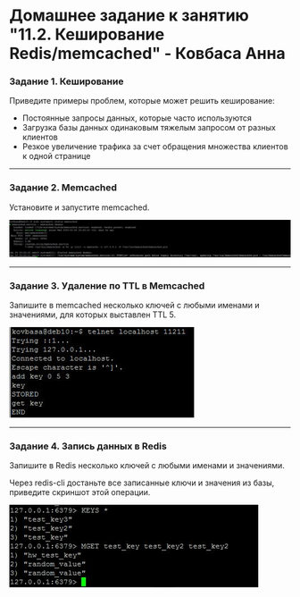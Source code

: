 # Домашнее задание к занятию "11.2. Кеширование Redis/memcached" - Ковбаса Анна


### Задание 1. Кеширование

Приведите примеры проблем, которые может решить кеширование:

- Постоянные запросы данных, которые часто используются
- Загрузка базы данных одинаковым тяжелым запросом от разных клиентов
- Резкое увеличение трафика за счет обращения множества клиентов к одной странице

---

### Задание 2. Memcached

Установите и запустите memcached.

![2-1](https://github.com/kovbasaad/11-2-homework/blob/main/img/2-1.JPG)

---

### Задание 3. Удаление по TTL в Memcached

Запишите в memcached несколько ключей с любыми именами и значениями, для которых выставлен TTL 5.

![3-1](https://github.com/kovbasaad/11-2-homework/blob/main/img/3-1.JPG)

---

### Задание 4. Запись данных в Redis

Запишите в Redis несколько ключей с любыми именами и значениями.

Через redis-cli достаньте все записанные ключи и значения из базы, приведите скриншот этой операции.

![4-1](https://github.com/kovbasaad/11-2-homework/blob/main/img/4-1.JPG)
